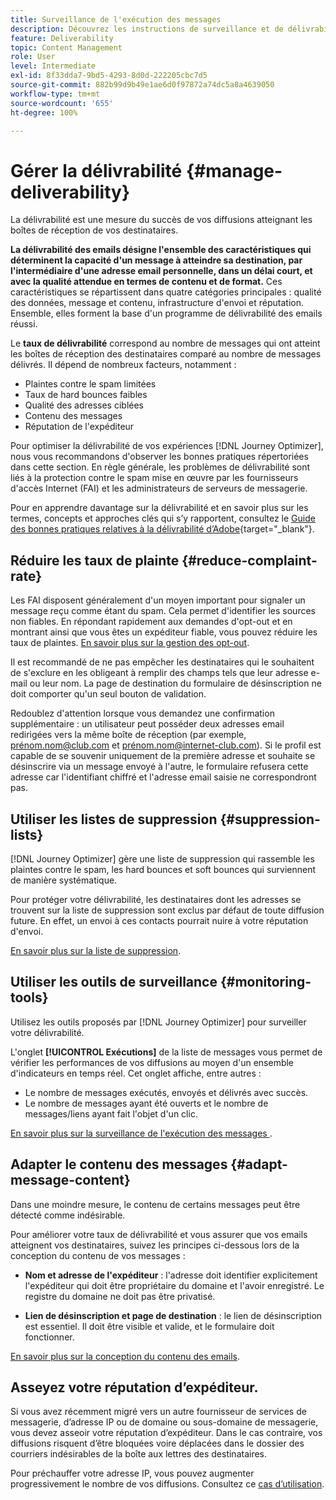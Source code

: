```yaml
---
title: Surveillance de l'exécution des messages
description: Découvrez les instructions de surveillance et de délivrabilité
feature: Deliverability
topic: Content Management
role: User
level: Intermediate
exl-id: 8f33dda7-9bd5-4293-8d0d-222205cbc7d5
source-git-commit: 882b99d9b49e1ae6d0f97872a74dc5a8a4639050
workflow-type: tm+mt
source-wordcount: '655'
ht-degree: 100%

---
```


# Gérer la délivrabilité {#manage-deliverability}

La délivrabilité est une mesure du succès de vos diffusions atteignant les boîtes de réception de vos destinataires.

**La délivrabilité des emails désigne l&#39;ensemble des caractéristiques qui déterminent la capacité d&#39;un message à atteindre sa destination, par l&#39;intermédiaire d&#39;une adresse email personnelle, dans un délai court, et avec la qualité attendue en termes de contenu et de format.** Ces caractéristiques se répartissent dans quatre catégories principales : qualité des données, message et contenu, infrastructure d&#39;envoi et réputation. Ensemble, elles forment la base d&#39;un programme de délivrabilité des emails réussi.

Le **taux de délivrabilité** correspond au nombre de messages qui ont atteint les boîtes de réception des destinataires comparé au nombre de messages délivrés. Il dépend de nombreux facteurs, notamment :

* Plaintes contre le spam limitées
* Taux de hard bounces faibles
* Qualité des adresses ciblées
* Contenu des messages
* Réputation de l&#39;expéditeur

Pour optimiser la délivrabilité de vos expériences [!DNL Journey Optimizer], nous vous recommandons d&#39;observer les bonnes pratiques répertoriées dans cette section. En règle générale, les problèmes de délivrabilité sont liés à la protection contre le spam mise en œuvre par les fournisseurs d&#39;accès Internet (FAI) et les administrateurs de serveurs de messagerie.

Pour en apprendre davantage sur la délivrabilité et en savoir plus sur les termes, concepts et approches clés qui s’y rapportent, consultez le [Guide des bonnes pratiques relatives à la délivrabilité d’Adobe](https://experienceleague.adobe.com/docs/deliverability-learn/deliverability-best-practice-guide/introduction.html?lang=fr){target=&quot;_blank&quot;}.

## Réduire les taux de plainte {#reduce-complaint-rate}

Les FAI disposent généralement d&#39;un moyen important pour signaler un message reçu comme étant du spam. Cela permet d&#39;identifier les sources non fiables. En répondant rapidement aux demandes d&#39;opt-out et en montrant ainsi que vous êtes un expéditeur fiable, vous pouvez réduire les taux de plaintes. [En savoir plus sur la gestion des opt-out](consent.md#opt-out-management).

Il est recommandé de ne pas empêcher les destinataires qui le souhaitent de s&#39;exclure en les obligeant à remplir des champs tels que leur adresse e-mail ou leur nom. La page de destination du formulaire de désinscription ne doit comporter qu&#39;un seul bouton de validation.

Redoublez d&#39;attention lorsque vous demandez une confirmation supplémentaire : un utilisateur peut posséder deux adresses email redirigées vers la même boîte de réception (par exemple, prénom.nom@club.com et prénom.nom@internet-club.com). Si le profil est capable de se souvenir uniquement de la première adresse et souhaite se désinscrire via un message envoyé à l&#39;autre, le formulaire refusera cette adresse car l&#39;identifiant chiffré et l&#39;adresse email saisie ne correspondront pas.

## Utiliser les listes de suppression {#suppression-lists}

[!DNL Journey Optimizer] gère une liste de suppression qui rassemble les plaintes contre le spam, les hard bounces et soft bounces qui surviennent de manière systématique.

Pour protéger votre délivrabilité, les destinataires dont les adresses se trouvent sur la liste de suppression sont exclus par défaut de toute diffusion future. En effet, un envoi à ces contacts pourrait nuire à votre réputation d&#39;envoi.

[En savoir plus sur la liste de suppression](suppression-list.md).

## Utiliser les outils de surveillance {#monitoring-tools}

Utilisez les outils proposés par [!DNL Journey Optimizer] pour surveiller votre délivrabilité.

L&#39;onglet **[!UICONTROL Exécutions]** de la liste de messages vous permet de vérifier les performances de vos diffusions au moyen d&#39;un ensemble d&#39;indicateurs en temps réel. Cet onglet affiche, entre autres :
* Le nombre de messages exécutés, envoyés et délivrés avec succès.
* Le nombre de messages ayant été ouverts et le nombre de messages/liens ayant fait l&#39;objet d&#39;un clic.

[En savoir plus sur la surveillance de l&#39;exécution des messages ](message-monitoring.md).

## Adapter le contenu des messages {#adapt-message-content}

Dans une moindre mesure, le contenu de certains messages peut être détecté comme indésirable.

Pour améliorer votre taux de délivrabilité et vous assurer que vos emails atteignent vos destinataires, suivez les principes ci-dessous lors de la conception du contenu de vos messages :

* **Nom et adresse de l&#39;expéditeur** : l&#39;adresse doit identifier explicitement l&#39;expéditeur qui doit être propriétaire du domaine et l&#39;avoir enregistré. Le registre du domaine ne doit pas être privatisé.

* **Lien de désinscription et page de destination** : le lien de désinscription est essentiel. Il doit être visible et valide, et le formulaire doit fonctionner.

[En savoir plus sur la conception du contenu des emails](design-emails.md).

## Asseyez votre réputation dʼexpéditeur.

Si vous avez récemment migré vers un autre fournisseur de services de messagerie, dʼadresse IP ou de domaine ou sous-domaine de messagerie, vous devez asseoir votre réputation d’expéditeur. Dans le cas contraire, vos diffusions risquent dʼêtre bloquées voire déplacées dans le dossier des courriers indésirables de la boîte aux lettres des destinataires.

Pour préchauffer votre adresse IP, vous pouvez augmenter progressivement le nombre de vos diffusions. Consultez ce [cas dʼutilisation](../building-journeys/ramp-up-deliveries-uc.md).
